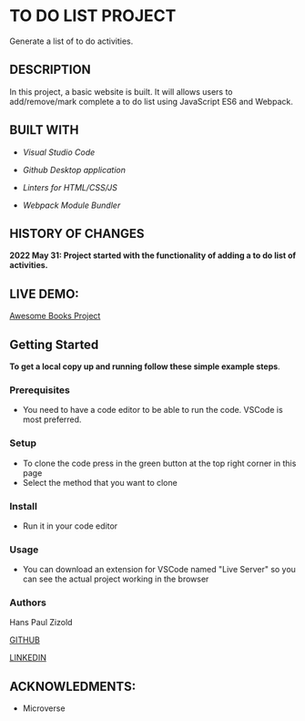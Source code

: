 # TO DO LIST PROJECT
Generate a list of to do activities.

## DESCRIPTION
In this project, a basic website is built. It will allows users to add/remove/mark complete a to do list using JavaScript ES6 and Webpack.

## BUILT WITH
- *Visual Studio Code*

- *Github Desktop application*

- *Linters for HTML/CSS/JS*

- *Webpack Module Bundler*

## HISTORY OF CHANGES
**2022 May 31: Project started with the functionality of adding a to do list of activities.**

## LIVE DEMO: 

[Awesome Books Project](https://hanszizold.github.io/AwesomeBooksES6/)

## Getting Started

**To get a local copy up and running follow these simple example steps**.

### Prerequisites

- You need to have a code editor to be able to run the code. VSCode is most preferred.

### Setup

- To clone the code press in the green button at the top right corner in this page
- Select the method that you want to clone

### Install

- Run it in your code editor

### Usage

- You can download an extension for VSCode named "Live Server" so you can see the actual project working in the browser

### Authors

Hans Paul Zizold
    
  [GITHUB](https://github.com/HansZizold)

  [LINKEDIN](https://www.linkedin.com/in/hans-paul-zizold-37129037/)

## ACKNOWLEDMENTS: 

- Microverse
